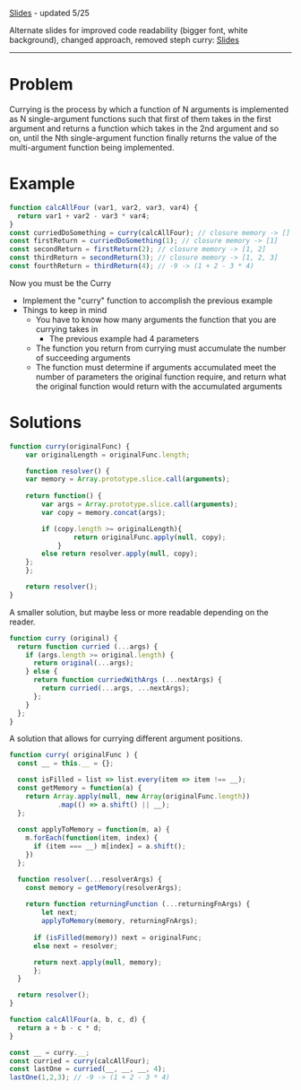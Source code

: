 [Slides](http://slides.com/katehumphrey/reacto-3-8-10#/) - updated 5/25

Alternate slides for improved code readability (bigger font, white background), changed approach, removed steph curry:
[Slides](http://slides.com/yuvalidan/reacto-3-8-10-1-1#/)

---

# Problem

Currying is the process by which a function of N arguments is implemented as N single-argument functions such that first of them takes in the first argument and returns a function which takes in the 2nd argument and so on, until the Nth single-argument function finally returns the value of the multi-argument function being implemented.

# Example

```js
function calcAllFour (var1, var2, var3, var4) {
  return var1 + var2 - var3 * var4;
}
const curriedDoSomething = curry(calcAllFour); // closure memory -> []
const firstReturn = curriedDoSomething(1); // closure memory -> [1]
const secondReturn = firstReturn(2); // closure memory -> [1, 2]
const thirdReturn = secondReturn(3); // closure memory -> [1, 2, 3]
const fourthReturn = thirdReturn(4); // -9 -> (1 + 2 - 3 * 4)
```

Now you must be the Curry
- Implement the "curry" function to accomplish the previous example
- Things to keep in mind
  - You have to know how many arguments the function that you are currying  takes in
    - The previous example had 4 parameters
  - The function you return from currying must accumulate the number of succeeding arguments
  - The function must determine if arguments accumulated meet the number of parameters the original function require, and return what the original function would return with the accumulated arguments

# Solutions

```javascript
function curry(originalFunc) {
    var originalLength = originalFunc.length;

    function resolver() {
	var memory = Array.prototype.slice.call(arguments);
		
	return function() {
	    var args = Array.prototype.slice.call(arguments);
	    var copy = memory.concat(args);

	    if (copy.length >= originalLength){
                return originalFunc.apply(null, copy);
            }
	    else return resolver.apply(null, copy);
	};
    };

    return resolver();
}
```

A smaller solution, but maybe less or more readable depending on the reader.

```js
function curry (original) {
  return function curried (...args) {
    if (args.length >= original.length) {
      return original(...args);
    } else {
      return function curriedWithArgs (...nextArgs) {
        return curried(...args, ...nextArgs);
      };
    }
  };
}
```

A solution that allows for currying different argument positions.

```javascript
function curry( originalFunc ) {
  const __ = this.__ = {};

  const isFilled = list => list.every(item => item !== __);
  const getMemory = function(a) {
    return Array.apply(null, new Array(originalFunc.length))
            .map(() => a.shift() || __);
  };
	
  const applyToMemory = function(m, a) {
    m.forEach(function(item, index) {
      if (item === __) m[index] = a.shift();
    })
  };

  function resolver(...resolverArgs) {
    const memory = getMemory(resolverArgs);
		
    return function returningFunction (...returningFnArgs) {
	    let next;
	    applyToMemory(memory, returningFnArgs);
            
      if (isFilled(memory)) next = originalFunc;    
      else next = resolver;   

      return next.apply(null, memory); 
	  };
  }

  return resolver(); 
}

function calcAllFour(a, b, c, d) {
  return a + b - c * d;
}

const __ = curry.__;
const curried = curry(calcAllFour);
const lastOne = curried(__, __, __, 4);
lastOne(1,2,3); // -9 -> (1 + 2 - 3 * 4)
```
